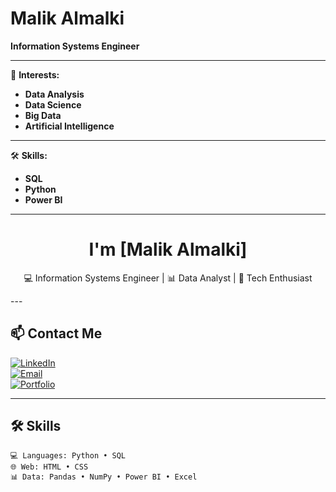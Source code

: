# Malik Almalki

**Information Systems Engineer**

---

🎯 **Interests:** 
- **Data Analysis**
- **Data Science**
- **Big Data**
- **Artificial Intelligence** 

---

 🛠️ **Skills:**

- **SQL**
- **Python**
- **Power BI**

---
<h1 align="center"> I'm [Malik Almalki] </h1>
<p align="center">💻 Information Systems Engineer | 📊 Data Analyst | 🚀 Tech Enthusiast</p>
---

## 📫 Contact Me

[![LinkedIn](https://img.shields.io/badge/LinkedIn-blue?style=flat&logo=linkedin)](your-linkedin-url)  
[![Email](https://img.shields.io/badge/Email-D14836?style=flat&logo=gmail&logoColor=white)](mailto:your-email@example.com)  
[![Portfolio](https://img.shields.io/badge/Portfolio-000000?style=flat&logo=About.me&logoColor=white)](your-portfolio-url)  

---

## 🛠️ Skills

```
💻 Languages: Python • SQL  
🌐 Web: HTML • CSS   
📊 Data: Pandas • NumPy • Power BI • Excel  






